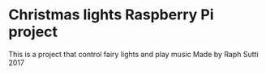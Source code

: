 # Christmas lights Raspberry Pi project
This is a project that control fairy lights and play music
Made by Raph Sutti 2017
